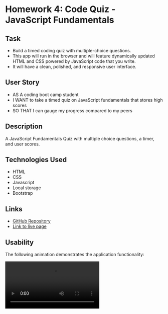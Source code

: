 # Homework 4: Code Quiz - JavaScript Fundamentals

## Task
- Build a timed coding quiz with multiple-choice questions. 
- This app will run in the browser and will feature dynamically updated HTML and CSS powered by JavaScript code that you write.
- It will have a clean, polished, and responsive user interface.

## User Story
- AS A coding boot camp student
- I WANT to take a timed quiz on JavaScript fundamentals that stores high scores
- SO THAT I can gauge my progress compared to my peers

## Description

A JavaScript Fundamentals Quiz with multiple choice questions, a timer, and user scores.

## Technologies Used

- HTML
- CSS 
- Javascript
- Local storage
- Bootstrap

## Links
- [GitHub Repository](https://github.com/carolinatnp/web-APIs-code-quiz)
- [Link to live page](https://carolinatnp.github.io/web-APIs-code-quiz/)

## Usability
The following animation demonstrates the application functionality:

![Screen Shot 2022-01-11 at 7 22 03 pm](https://github.com/carolinatnp/web-APIs-code-quiz/blob/091bcc03e9862a08393f9681be1a5204839f1c30/assets/Code-Quiz-Demo.mp4)
